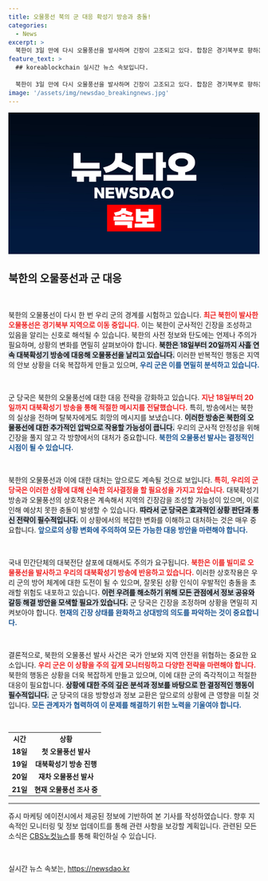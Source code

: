 ```yaml
---
title: 오물풍선 북의 군 대응 확성기 방송과 충돌!
categories:
  - News
excerpt: >
  북한이 3일 만에 다시 오물풍선을 발사하며 긴장이 고조되고 있다. 합참은 경기북부로 향하는 오물풍선에 대한 대북확성기 방송으로 맞대응 중이다. 이 충돌이 어떤 결과를 가져올지 귀추가 주목된다!
feature_text: >
  ## koreablockchain 실시간 뉴스 속보입니다.

  북한이 3일 만에 다시 오물풍선을 발사하며 긴장이 고조되고 있다. 합참은 경기북부로 향하는 오물풍선에 대한 대북확성기 방송으로 맞대응 중이다. 이 충돌이 어떤 결과를 가져올지 귀추가 주목된다!
image: '/assets/img/newsdao_breakingnews.jpg'
---
```


<p><img src="/assets/img/newsdao_breakingnews.jpg" alt="koreablockchain 속보" /></p>

<h2 data-ke-size="size26">북한의 오물풍선과 군 대응</h2>

<p data-ke-size="size16">&nbsp;</p> 

<p>북한의 오물풍선이 다시 한 번 우리 군의 경계를 시험하고 있습니다. <b><span style="color: #ee2323;">최근 북한이 발사한 오물풍선은 경기북부 지역으로 이동 중입니다.</span></b>  이는 북한이 군사적인 긴장을 조성하고 있음을 알리는 신호로 해석될 수 있습니다. 북한의 사전 정보와 탄도에는 언제나 주의가 필요하며, 상황의 변화를 면밀히 살펴보아야 합니다. <b><span style="background-color: #21538527;">북한은 18일부터 20일까지 사흘 연속 대북확성기 방송에 대응해 오물풍선을 날리고 있습니다.</span></b> 이러한 반복적인 행동은 지역의 안보 상황을 더욱 복잡하게 만들고 있으며, <b><span style="color: #1a5490;">우리 군은 이를 면밀히 분석하고 있습니다.</span></b> </p>

<p data-ke-size="size16">&nbsp;</p> 

<p>군 당국은 북한의 오물풍선에 대한 대응 전략을 강화하고 있습니다. <b><span style="color: #ee2323;">지난 18일부터 20일까지 대북확성기 방송을 통해 적절한 메시지를 전달했습니다.</span></b> 특히, 방송에서는 북한의 실상을 전하며 탈북자에게도 희망의 메시지를 보냈습니다. <b><span style="background-color: #21538527;">이러한 방송은 북한의 오물풍선에 대한 추가적인 압박으로 작용할 가능성이 큽니다.</span></b> 우리의 군사적 안정성을 위해 긴장을 풀지 않고 각 방향에서의 대처가 중요합니다. <b><span style="color: #1a5490;">북한의 오물풍선 발사는 결정적인 시점이 될 수 있습니다.</span></b> </p>

<p data-ke-size="size16">&nbsp;</p> 

<p>북한의 오물풍선과 이에 대한 대처는 앞으로도 계속될 것으로 보입니다. <b><span style="color: #ee2323;">특히, 우리의 군 당국은 이러한 상황에 대해 신속한 의사결정을 할 필요성을 가지고 있습니다.</span></b> 대북확성기 방송과 오물풍선의 상호작용은 계속해서 지역의 긴장감을 조성할 가능성이 있으며, 이로 인해 예상치 못한 충돌이 발생할 수 있습니다. <b><span style="background-color: #21538527;">따라서 군 당국은 효과적인 상황 판단과 통신 전략이 필수적입니다.</span></b> 이 상황에서의 복잡한 변화를 이해하고 대처하는 것은 매우 중요합니다. <b><span style="color: #1a5490;">앞으로의 상황 변화에 주의하여 모든 가능한 대응 방안을 마련해야 합니다.</span></b> </p>

<p data-ke-size="size16">&nbsp;</p> 

<p>국내 민간단체의 대북전단 살포에 대해서도 주의가 요구됩니다. <b><span style="color: #ee2323;">북한은 이를 빌미로 오물풍선을 발사하고 우리의 대북확성기 방송에 반응하고 있습니다.</span></b> 이러한 상호작용은 우리 군의 방어 체계에 대한 도전이 될 수 있으며, 잘못된 상황 인식이 우발적인 충돌을 초래할 위험도 내포하고 있습니다. <b><span style="background-color: #21538527;">이런 우려를 해소하기 위해 모든 관점에서 정보 공유와 갈등 해결 방안을 모색할 필요가 있습니다.</span></b> 군 당국은 긴장을 조정하며 상황을 면밀히 지켜보아야 합니다. <b><span style="color: #1a5490;">현재의 긴장 상태를 완화하고 상대방의 의도를 파악하는 것이 중요합니다.</span></b> </p>

<p data-ke-size="size16">&nbsp;</p> 

<p>결론적으로, 북한의 오물풍선 발사 사건은 국가 안보와 지역 안전을 위협하는 중요한 요소입니다. <b><span style="color: #ee2323;">우리 군은 이 상황을 주의 깊게 모니터링하고 다양한 전략을 마련해야 합니다.</span></b> 북한의 행동은 상황을 더욱 복잡하게 만들고 있으며, 이에 대한 군의 즉각적이고 적절한 대응이 필요합니다. <b><span style="background-color: #21538527;">상황에 대한 주의 깊은 분석과 정보를 바탕으로 한 결정적인 행동이 필수적입니다.</span></b> 군 당국의 대응 방향성과 정보 교환은 앞으로의 상황에 큰 영향을 미칠 것입니다. <b><span style="color: #1a5490;">모든 관계자가 협력하여 이 문제를 해결하기 위한 노력을 기울여야 합니다.</span></b> </p>

<p data-ke-size="size16">&nbsp;</p> 

<table>
  <tr>
    <td style="text-align: center; height: 17px;"><b>시간</b></td>
    <td style="text-align: center; height: 17px;"><b>상황</b></td>
  </tr>
  <tr>
    <td style="text-align: center; height: 17px;"><b>18일</b></td>
    <td style="text-align: center; height: 17px;"><b>첫 오물풍선 발사</b></td>
  </tr>
  <tr>
    <td style="text-align: center; height: 17px;"><b>19일</b></td>
    <td style="text-align: center; height: 17px;"><b>대북확성기 방송 진행</b></td>
  </tr>
  <tr>
    <td style="text-align: center; height: 17px;"><b>20일</b></td>
    <td style="text-align: center; height: 17px;"><b>재차 오물풍선 발사</b></td>
  </tr>
  <tr>
    <td style="text-align: center; height: 17px;"><b>21일</b></td>
    <td style="text-align: center; height: 17px;"><b>현재 오물풍선 조사 중</b></td>
  </tr>
</table>

<hr> 

<p data-ke-size="size16">쥬시 마케팅 에이전시에서 제공된 정보에 기반하여 본 기사를 작성하였습니다. 향후 지속적인 모니터링 및 정보 업데이트를 통해 관련 사항을 보강할 계획입니다. 관련된 모든 소식은 <a href="https://url.kr/b71afn">CBS노컷뉴스</a>를 통해 확인하실 수 있습니다.</p> 

<p data-ke-size="size16">&nbsp;</p>
실시간 뉴스 속보는, <a href="https://newsdao.kr" rel="dofollow">https://newsdao.kr</a>



